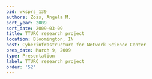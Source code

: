 ```yaml
---
pid: wksprs_139
authors: Zoss, Angela M.
sort_year: 2009
sort_date: 2009-03-09
title: TTURC research project
location: Bloomington, IN
host: Cyberinfrastructure for Network Science Center
pres_date: March 9, 2009
type: Presentation
label: TTURC research project
order: '52'
---
```

